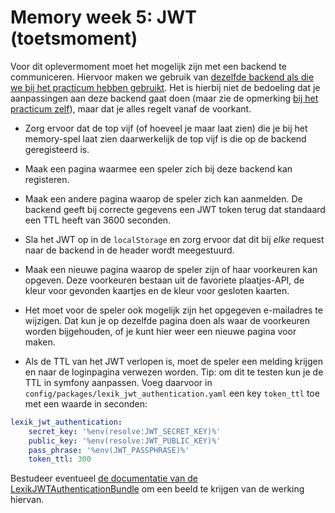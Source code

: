 # Memory week 5: JWT (toetsmoment)

Voor dit oplevermoment moet het mogelijk zijn met een backend te communiceren. Hiervoor maken we gebruik van [dezelfde backend als die we bij het practicum hebben gebruikt](https://github.com/hanze-hbo-ict/memory-backend). Het is hierbij niet de bedoeling dat je aanpassingen aan deze backend gaat doen (maar zie de opmerking [bij het practicum zelf](practicum.md)), maar dat je alles regelt vanaf de voorkant.

- Zorg ervoor dat de top vijf (of hoeveel je maar laat zien) die je bij het memory-spel laat zien daarwerkelijk de top vijf is die op de backend geregisteerd is.

- Maak een pagina waarmee een speler zich bij deze backend kan registeren.

- Maak een andere pagina waarop de speler zich kan aanmelden. De backend geeft bij correcte gegevens een JWT token terug dat standaard een TTL heeft van 3600 seconden.

- Sla het JWT op in de `localStorage` en zorg ervoor dat dit bij *elke* request naar de backend in de header wordt meegestuurd.

- Maak een nieuwe pagina waarop de speler zijn of haar voorkeuren kan opgeven. Deze voorkeuren bestaan uit de favoriete plaatjes-API, de kleur voor gevonden kaartjes en de kleur voor gesloten kaarten.

- Het moet voor de speler ook mogelijk zijn het opgegeven e-mailadres te wijzigen. Dat kun je op dezelfde pagina doen als waar de voorkeuren worden bijgehouden, of je kunt hier weer een nieuwe pagina voor maken.

- Als de TTL van het JWT verlopen is, moet de speler een melding krijgen en naar de loginpagina verwezen worden. Tip: om dit te testen kun je de TTL in symfony aanpassen. Voeg daarvoor in `config/packages/lexik_jwt_authentication.yaml` een key `token_ttl` toe met een waarde in seconden:

```yaml
lexik_jwt_authentication:
    secret_key: '%env(resolve:JWT_SECRET_KEY)%'
    public_key: '%env(resolve:JWT_PUBLIC_KEY)%'
    pass_phrase: '%env(JWT_PASSPHRASE)%'
    token_ttl: 300
```

Bestudeer eventueel [de documentatie van de LexikJWTAuthenticationBundle](https://github.com/lexik/LexikJWTAuthenticationBundle/blob/2.x/Resources/doc/1-configuration-reference.rst) om een beeld te krijgen van de werking hiervan.
